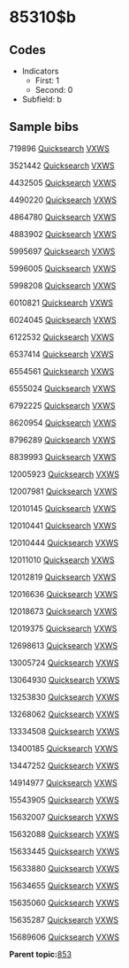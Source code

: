 # 85310$b

## Codes

-   Indicators
    -   First: 1
    -   Second: 0
-   Subfield: b

## Sample bibs

719896 [Quicksearch](https://search.library.yale.edu/catalog/719896) [VXWS](http://prodorbis.library.yale.edu:7014/vxws/GetHoldingsService?bibId=719896)

3521442 [Quicksearch](https://search.library.yale.edu/catalog/3521442) [VXWS](http://prodorbis.library.yale.edu:7014/vxws/GetHoldingsService?bibId=3521442)

4432505 [Quicksearch](https://search.library.yale.edu/catalog/4432505) [VXWS](http://prodorbis.library.yale.edu:7014/vxws/GetHoldingsService?bibId=4432505)

4490220 [Quicksearch](https://search.library.yale.edu/catalog/4490220) [VXWS](http://prodorbis.library.yale.edu:7014/vxws/GetHoldingsService?bibId=4490220)

4864780 [Quicksearch](https://search.library.yale.edu/catalog/4864780) [VXWS](http://prodorbis.library.yale.edu:7014/vxws/GetHoldingsService?bibId=4864780)

4883902 [Quicksearch](https://search.library.yale.edu/catalog/4883902) [VXWS](http://prodorbis.library.yale.edu:7014/vxws/GetHoldingsService?bibId=4883902)

5995697 [Quicksearch](https://search.library.yale.edu/catalog/5995697) [VXWS](http://prodorbis.library.yale.edu:7014/vxws/GetHoldingsService?bibId=5995697)

5996005 [Quicksearch](https://search.library.yale.edu/catalog/5996005) [VXWS](http://prodorbis.library.yale.edu:7014/vxws/GetHoldingsService?bibId=5996005)

5998208 [Quicksearch](https://search.library.yale.edu/catalog/5998208) [VXWS](http://prodorbis.library.yale.edu:7014/vxws/GetHoldingsService?bibId=5998208)

6010821 [Quicksearch](https://search.library.yale.edu/catalog/6010821) [VXWS](http://prodorbis.library.yale.edu:7014/vxws/GetHoldingsService?bibId=6010821)

6024045 [Quicksearch](https://search.library.yale.edu/catalog/6024045) [VXWS](http://prodorbis.library.yale.edu:7014/vxws/GetHoldingsService?bibId=6024045)

6122532 [Quicksearch](https://search.library.yale.edu/catalog/6122532) [VXWS](http://prodorbis.library.yale.edu:7014/vxws/GetHoldingsService?bibId=6122532)

6537414 [Quicksearch](https://search.library.yale.edu/catalog/6537414) [VXWS](http://prodorbis.library.yale.edu:7014/vxws/GetHoldingsService?bibId=6537414)

6554561 [Quicksearch](https://search.library.yale.edu/catalog/6554561) [VXWS](http://prodorbis.library.yale.edu:7014/vxws/GetHoldingsService?bibId=6554561)

6555024 [Quicksearch](https://search.library.yale.edu/catalog/6555024) [VXWS](http://prodorbis.library.yale.edu:7014/vxws/GetHoldingsService?bibId=6555024)

6792225 [Quicksearch](https://search.library.yale.edu/catalog/6792225) [VXWS](http://prodorbis.library.yale.edu:7014/vxws/GetHoldingsService?bibId=6792225)

8620954 [Quicksearch](https://search.library.yale.edu/catalog/8620954) [VXWS](http://prodorbis.library.yale.edu:7014/vxws/GetHoldingsService?bibId=8620954)

8796289 [Quicksearch](https://search.library.yale.edu/catalog/8796289) [VXWS](http://prodorbis.library.yale.edu:7014/vxws/GetHoldingsService?bibId=8796289)

8839993 [Quicksearch](https://search.library.yale.edu/catalog/8839993) [VXWS](http://prodorbis.library.yale.edu:7014/vxws/GetHoldingsService?bibId=8839993)

12005923 [Quicksearch](https://search.library.yale.edu/catalog/12005923) [VXWS](http://prodorbis.library.yale.edu:7014/vxws/GetHoldingsService?bibId=12005923)

12007981 [Quicksearch](https://search.library.yale.edu/catalog/12007981) [VXWS](http://prodorbis.library.yale.edu:7014/vxws/GetHoldingsService?bibId=12007981)

12010145 [Quicksearch](https://search.library.yale.edu/catalog/12010145) [VXWS](http://prodorbis.library.yale.edu:7014/vxws/GetHoldingsService?bibId=12010145)

12010441 [Quicksearch](https://search.library.yale.edu/catalog/12010441) [VXWS](http://prodorbis.library.yale.edu:7014/vxws/GetHoldingsService?bibId=12010441)

12010444 [Quicksearch](https://search.library.yale.edu/catalog/12010444) [VXWS](http://prodorbis.library.yale.edu:7014/vxws/GetHoldingsService?bibId=12010444)

12011010 [Quicksearch](https://search.library.yale.edu/catalog/12011010) [VXWS](http://prodorbis.library.yale.edu:7014/vxws/GetHoldingsService?bibId=12011010)

12012819 [Quicksearch](https://search.library.yale.edu/catalog/12012819) [VXWS](http://prodorbis.library.yale.edu:7014/vxws/GetHoldingsService?bibId=12012819)

12016636 [Quicksearch](https://search.library.yale.edu/catalog/12016636) [VXWS](http://prodorbis.library.yale.edu:7014/vxws/GetHoldingsService?bibId=12016636)

12018673 [Quicksearch](https://search.library.yale.edu/catalog/12018673) [VXWS](http://prodorbis.library.yale.edu:7014/vxws/GetHoldingsService?bibId=12018673)

12019375 [Quicksearch](https://search.library.yale.edu/catalog/12019375) [VXWS](http://prodorbis.library.yale.edu:7014/vxws/GetHoldingsService?bibId=12019375)

12698613 [Quicksearch](https://search.library.yale.edu/catalog/12698613) [VXWS](http://prodorbis.library.yale.edu:7014/vxws/GetHoldingsService?bibId=12698613)

13005724 [Quicksearch](https://search.library.yale.edu/catalog/13005724) [VXWS](http://prodorbis.library.yale.edu:7014/vxws/GetHoldingsService?bibId=13005724)

13064930 [Quicksearch](https://search.library.yale.edu/catalog/13064930) [VXWS](http://prodorbis.library.yale.edu:7014/vxws/GetHoldingsService?bibId=13064930)

13253830 [Quicksearch](https://search.library.yale.edu/catalog/13253830) [VXWS](http://prodorbis.library.yale.edu:7014/vxws/GetHoldingsService?bibId=13253830)

13268062 [Quicksearch](https://search.library.yale.edu/catalog/13268062) [VXWS](http://prodorbis.library.yale.edu:7014/vxws/GetHoldingsService?bibId=13268062)

13334508 [Quicksearch](https://search.library.yale.edu/catalog/13334508) [VXWS](http://prodorbis.library.yale.edu:7014/vxws/GetHoldingsService?bibId=13334508)

13400185 [Quicksearch](https://search.library.yale.edu/catalog/13400185) [VXWS](http://prodorbis.library.yale.edu:7014/vxws/GetHoldingsService?bibId=13400185)

13447252 [Quicksearch](https://search.library.yale.edu/catalog/13447252) [VXWS](http://prodorbis.library.yale.edu:7014/vxws/GetHoldingsService?bibId=13447252)

14914977 [Quicksearch](https://search.library.yale.edu/catalog/14914977) [VXWS](http://prodorbis.library.yale.edu:7014/vxws/GetHoldingsService?bibId=14914977)

15543905 [Quicksearch](https://search.library.yale.edu/catalog/15543905) [VXWS](http://prodorbis.library.yale.edu:7014/vxws/GetHoldingsService?bibId=15543905)

15632007 [Quicksearch](https://search.library.yale.edu/catalog/15632007) [VXWS](http://prodorbis.library.yale.edu:7014/vxws/GetHoldingsService?bibId=15632007)

15632088 [Quicksearch](https://search.library.yale.edu/catalog/15632088) [VXWS](http://prodorbis.library.yale.edu:7014/vxws/GetHoldingsService?bibId=15632088)

15633445 [Quicksearch](https://search.library.yale.edu/catalog/15633445) [VXWS](http://prodorbis.library.yale.edu:7014/vxws/GetHoldingsService?bibId=15633445)

15633880 [Quicksearch](https://search.library.yale.edu/catalog/15633880) [VXWS](http://prodorbis.library.yale.edu:7014/vxws/GetHoldingsService?bibId=15633880)

15634655 [Quicksearch](https://search.library.yale.edu/catalog/15634655) [VXWS](http://prodorbis.library.yale.edu:7014/vxws/GetHoldingsService?bibId=15634655)

15635060 [Quicksearch](https://search.library.yale.edu/catalog/15635060) [VXWS](http://prodorbis.library.yale.edu:7014/vxws/GetHoldingsService?bibId=15635060)

15635287 [Quicksearch](https://search.library.yale.edu/catalog/15635287) [VXWS](http://prodorbis.library.yale.edu:7014/vxws/GetHoldingsService?bibId=15635287)

15689606 [Quicksearch](https://search.library.yale.edu/catalog/15689606) [VXWS](http://prodorbis.library.yale.edu:7014/vxws/GetHoldingsService?bibId=15689606)

**Parent topic:**[853](../../tags/853/853.md)

